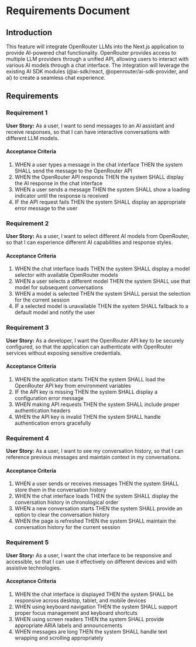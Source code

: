 # Requirements Document

## Introduction

This feature will integrate OpenRouter LLMs into the Next.js application to provide AI-powered chat functionality. OpenRouter provides access to multiple LLM providers through a unified API, allowing users to interact with various AI models through a chat interface. The integration will leverage the existing AI SDK modules (@ai-sdk/react, @openrouter/ai-sdk-provider, and ai) to create a seamless chat experience.

## Requirements

### Requirement 1

**User Story:** As a user, I want to send messages to an AI assistant and receive responses, so that I can have interactive conversations with different LLM models.

#### Acceptance Criteria

1. WHEN a user types a message in the chat interface THEN the system SHALL send the message to the OpenRouter API
2. WHEN the OpenRouter API responds THEN the system SHALL display the AI response in the chat interface
3. WHEN a user sends a message THEN the system SHALL show a loading indicator until the response is received
4. IF the API request fails THEN the system SHALL display an appropriate error message to the user

### Requirement 2

**User Story:** As a user, I want to select different AI models from OpenRouter, so that I can experience different AI capabilities and response styles.

#### Acceptance Criteria

1. WHEN the chat interface loads THEN the system SHALL display a model selector with available OpenRouter models
2. WHEN a user selects a different model THEN the system SHALL use that model for subsequent conversations
3. WHEN a model is selected THEN the system SHALL persist the selection for the current session
4. IF a selected model is unavailable THEN the system SHALL fallback to a default model and notify the user

### Requirement 3

**User Story:** As a developer, I want the OpenRouter API key to be securely configured, so that the application can authenticate with OpenRouter services without exposing sensitive credentials.

#### Acceptance Criteria

1. WHEN the application starts THEN the system SHALL load the OpenRouter API key from environment variables
2. IF the API key is missing THEN the system SHALL display a configuration error message
3. WHEN making API requests THEN the system SHALL include proper authentication headers
4. WHEN the API key is invalid THEN the system SHALL handle authentication errors gracefully

### Requirement 4

**User Story:** As a user, I want to see my conversation history, so that I can reference previous messages and maintain context in my conversations.

#### Acceptance Criteria

1. WHEN a user sends or receives messages THEN the system SHALL store them in the conversation history
2. WHEN the chat interface loads THEN the system SHALL display the conversation history in chronological order
3. WHEN a new conversation starts THEN the system SHALL provide an option to clear the conversation history
4. WHEN the page is refreshed THEN the system SHALL maintain the conversation history for the current session

### Requirement 5

**User Story:** As a user, I want the chat interface to be responsive and accessible, so that I can use it effectively on different devices and with assistive technologies.

#### Acceptance Criteria

1. WHEN the chat interface is displayed THEN the system SHALL be responsive across desktop, tablet, and mobile devices
2. WHEN using keyboard navigation THEN the system SHALL support proper focus management and keyboard shortcuts
3. WHEN using screen readers THEN the system SHALL provide appropriate ARIA labels and announcements
4. WHEN messages are long THEN the system SHALL handle text wrapping and scrolling appropriately